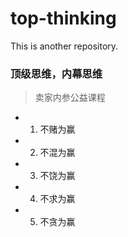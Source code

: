# top-thinking
This is another repository.
### 顶级思维，内幕思维
> 卖家内参公益课程
- 1. 不赌为赢
- 2. 不混为赢
- 3. 不饶为赢
- 4. 不求为赢
- 5. 不贪为赢
